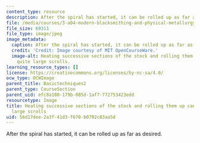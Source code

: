 ```yaml
---
content_type: resource
description: After the spiral has started, it can be rolled up as far as desired.
file: /media/courses/3-a04-modern-blacksmithing-and-physical-metallurgy-fall-2008/56d17dee2a3f41d3f670b0792c83aa5d_036.jpg
file_size: 69311
file_type: image/jpeg
image_metadata:
  caption: After the spiral has started, it can be rolled up as far as desired.
  credit: 'Credit: Image courtesy of MIT OpenCourseWare.'
  image-alt: Heating successive sections of the stock and rolling them up can create
    quite large scrolls.
learning_resource_types: []
license: https://creativecommons.org/licenses/by-nc-sa/4.0/
ocw_type: OCWImage
parent_title: Basictechniques2
parent_type: CourseSection
parent_uid: efc8a180-179b-085d-1af7-772753423edd
resourcetype: Image
title: Heating successive sections of the stock and rolling them up can create quite
  large scrolls
uid: 56d17dee-2a3f-41d3-f670-b0792c83aa5d
---
```

After the spiral has started, it can be rolled up as far as desired.